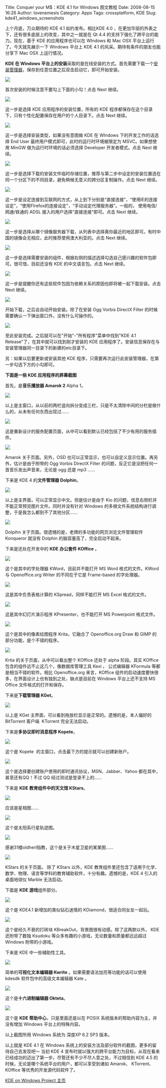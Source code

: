 Title: Conquer your M$：KDE 4.1 for Windows 图文教程
Date: 2008-08-15 16:26
Author: lovenemesis
Category: Apps
Tags: crossplatform, KDE
Slug: kde41_windows_screenshots

上个月底，万众期待的 KDE 4.1 如约发布。相比KDE 4.0
，在更加华丽的外表之下，还有很多底层上的改变，其中之一就是在 Qt 4.4
的支持下强化了跨平台的能力。现在，基于 KDE 的应用程序也可以在 WIndows 和
Mac OSX 平台上运行了。今天就先展示一下 Windows 平台上 KDE 4.1
的风采。期待有条件的朋友也能分享下 Mac OSX 上运行情况。

**KDE 在 Windows
平台上的安装**采取的是在线安装的方式。首先需要下载一个[安装管理器](http://winkde.org/pub/kde/ports/win32/installer/kdewin-installer-gui-latest.exe)，保存到任意位置之后双击启动它，即可开始安装。

![](http://i.linuxtoy.org/i/2008/08/kde1-340x218.png)

首次安装的时候注意不要勾上下面的小勾！点击 Next 继续。

![](http://i.linuxtoy.org/i/2008/08/kde2-340x218.png)

这一步是选择 KDE 应用程序的安装位置，所有的 KDE
程序都保存在这个目录下，只有个性化配置保存在用户的个人目录下。点击 Next
继续。

![](http://i.linuxtoy.org/i/2008/08/kde3-340x218.png)

这一步是选择安装类型，如果没有意图做 KDE 在 WIndows 下的开发工作的话选择
End User 最终用户模式即可，此时的运行时环境被限定为 MSVC。如果想使用
MinGW 做为运行时环境的话必须选择 Developer 开发者模式。点击 Next 继续。

![](http://i.linuxtoy.org/i/2008/08/kde4-340x218.png)

这一步是选择下载的安装文件临时存储位置，推荐与第二步中设定的安装位置选在同一个分区下的不同目录，避免稍候无意义的跨分区复制操作。点击
Next 继续。

![](http://i.linuxtoy.org/i/2008/08/kde5-340x218.png)

这一步是设定连接到互联网的方式，从上到下分别是“直接连接”，“使用IE的连接设定”，“使用FIrefox的连接设定”，“手动设定代理服务器”。一般的，
使用电信/网通/铁通的 ADSL 接入的用户选择"直接连接"即可。点击 Next 继续。

![](http://i.linuxtoy.org/i/2008/08/kde6-340x218.png)

这一步是选择从哪个镜像服务器下载，从列表中选择离你最近的地区即可。有时中国的镜像会无相应，此时推荐使用澳大利亚的。点击
Next 继续。

![](http://i.linuxtoy.org/i/2008/08/kde7-340x218.png)

这一步是选择需要安装的组件，根据右侧的描述选择勾选自己感兴趣的软件包即可。很可惜，目前还没有
KDE 的中文语言包。点击 Next 继续。

![](http://i.linuxtoy.org/i/2008/08/kde8-340x218.png)

这一步是提醒你还有这些软件包因为依赖关系的原因也即将被一起下载安装。点击
Next 继续。

![](http://i.linuxtoy.org/i/2008/08/kde9-340x218.png)

开始下载，之后会自动开始安装。除了在安装 Ogg Vorbis DirectX Filter
的时候需要确认一下弹出窗口外，没有什么可操作的。

![](http://i.linuxtoy.org/i/2008/08/kde11-340x218.png)

至此安装完成。之后就可以在"开始"-"所有程序"菜单中找到"KDE 4.1
Release"了，在其中就可以找到刚才安装的 KDE
应用程序了。安装信息保存在与安装管理器同一目录下的新建的etc目录下。

另：如果以后要更新或安装其他 KDE
程序，只需要再次运行此安装管理器，在第一步勾选下方的小勾即可。

**下面是一些 KDE 应用程序的屏幕截图**

首先，是**音乐播放器 Amarok 2** Alpha 1。

![](http://i.linuxtoy.org/i/2008/08/amarok01-340x279.png)

以上是主窗口，从以前的两栏竖向拆分变成三栏，只是不太清除中间的分栏是做什么的，从未有任何东西出现过……

![](http://i.linuxtoy.org/i/2008/08/amarok02-340x235.png)

这是重新设计的服务配置页面，从中可以看到默认已经包括了不少有用的服务插件。

![](http://i.linuxtoy.org/i/2008/08/amarok03-290x340.png)

Amarok 关于页面。另外，OSD
也可以正常显示，也可以自定义显示位置。再另外，估计是由于附带的 Ogg
Vorbis DirectX Filter 的问题，反正它是没把任何一首音乐发出声音来，无论是
ogg 还是 mp3 ……

下来是 KDE 4 的**文件管理器 Dolphin**。

![](http://i.linuxtoy.org/i/2008/08/dolphin01-340x236.png)

以上是主界面，可以正常显示中文。但是估计是由于 Kio
的问题，信息右侧栏并不能正常预览图片文件。同时并没有针对 Windows
的多根文件系统结构进行调整，于是我怎么都到不了其他分区……

![](http://i.linuxtoy.org/i/2008/08/dolphin02-286x340.png)

Dolpihn 关于页面。很遗憾的是，老牌的多功能的网页浏览文件管理软件
Konqueror 就没有 Dolphin 的脑容量高了，完全启动不起来。

下来是还处在开发中的 **KDE 办公套件 KOffice** 。

![](http://i.linuxtoy.org/i/2008/08/kword01-340x263.png)

这个是其中的字处理器 KWord，目前并不能打开 MS Word 格式的文件。KWord 与
Openoffice.org Writer 的不同在于它是 Frame-based 的字处理器。

![](http://i.linuxtoy.org/i/2008/08/kspread01-340x263.png)

这是其中负责表格计算的 KSpread，同样不能打开 MS Excel 格式的文件。

![](http://i.linuxtoy.org/i/2008/08/kpresenter01-316x340.png)

这是其中幻灯片演示程序 KPresenter，也不能打开 MS Powerpoint 格式文件。

![](http://i.linuxtoy.org/i/2008/08/krita01-340x271.png)

这个是其中的像素绘图程序 Krita，它融合了 Openoffice.org Draw 和 GIMP
的部分功能，是个不错的程序。

![](http://i.linuxtoy.org/i/2008/08/krita02-286x340.png)

Krtia 的关于页面，从中可以看出整个 KOffice 还处于 alpha 阶段。其实
KOffice 包含的组件远不止这几个，像数据库管理工具 Kexi ， 公式编辑器
KFormula 等都是相当不错的软件。相比 Openoffice.org 来言，KOffice
组件的启动速度要快很多，在界面设计上也有独到之处，缺点是目前在 Windows
平台上还不支持 MS Office 文件格式的打开和保存。

下来是**下载管理器 KGet**。

![](http://i.linuxtoy.org/i/2008/08/kget01-340x190.png)

以上是 KGet 主界面，可以看到拖放栏显示是正常的。遗憾的是，本人偏好的
BitTorrent 客户端  KTorrent 完全无法启动。

下来是**多协议即时消息程序 Kopete**。

![](http://i.linuxtoy.org/i/2008/08/kopete01-222x340.png)

这个是 Kopete  的主窗口，点击最下方的提示就可以创建新账户。

[![](http://i.linuxtoy.org/i/2008/08/kopete02-340x326.png)](http://i.linuxtoy.org/i/2008/08/kopete02.png)

这个是选择要创建账户使用的即时通讯协议，MSN、Jabber、Yahoo
都在其中，甚至还有QQ！不过 QQ 经过测试是登录不上的……

下来是 **KDE 教育组件中的天文馆 KStars**。

![](http://i.linuxtoy.org/i/2008/08/kstars01-329x340.png)

应该是星相图……

![](http://i.linuxtoy.org/i/2008/08/kstars02-327x340.png)

这个是太阳系行星轨迹图。

![](http://i.linuxtoy.org/i/2008/08/kstars03-194x340.png)

感谢31楼oldherl指教，这个是关于木星卫星的某某图……

![](http://i.linuxtoy.org/i/2008/08/kstars04-330x340.png)

KStars 的关于页面。 除了 KStars 以外，KDE
教育组件里还包含了适用于化学、数学、物理、语言等学科的教育辅助软件，十分有趣。遗憾的是，KDE
4 引入的桌面地球仪 Marble 无法启动。

下面是 **KDE 游戏**组件部分。

![](http://i.linuxtoy.org/i/2008/08/kdiamond01-245x340.png)

这个是 KDE4.1 新增加的类似钻石迷情的 KDiamond，很适合同女友一起玩。

![](http://i.linuxtoy.org/i/2008/08/kbreakout01-340x236.png)

这个是经久不衰的打砖块 KBreakOut，背景图很有动感。除了这两款以外， KDE
还附带了数独 Ksudoku 等众多有趣的小游戏，无论数量和质量都远远超过
Windows 附带的小游戏。

下来是 KDE 中一些辅助性工具。

![](http://i.linuxtoy.org/i/2008/08/kwrite01-340x243.png)

简单的**可视化文本编辑器 Kwrite** 。如果需要语法加亮等功能的话可以使用
kdesdk 软件包中的高级文本编辑器 Kate 。

![](http://i.linuxtoy.org/i/2008/08/okteta-273x340.png)

这个是**十六进制编辑器 Okteta**。

![](http://i.linuxtoy.org/i/2008/08/kdehelpcenter01-340x263.png)

这个是 **KDE 帮助中心**，只是里面还是以在 POSIX
系统版本的帮助内容为主，并没有增加 Windows 平台上的特殊内容。

以上截图所用 Windows 系统为 深度XP 6.2 SP3 版本。

以上就是 KDE 4.1 在 WIndows
系统上的安装方法及部分软件的截图，更多的留待自己去发现吧～ 当初 KDE 4
宣布时就以强大的跨平台能力为目标，从现在看来已经成功的迈出了第一步。尽管还有不少不尽人意之处，不过相信到
KDE 4.5 的时候，无论是哪个系统平台的用户，都可以享受到诸如 Amarok、
KTorrent、KOffice 等优秀的开发源代码软件了。

[KDE on Windows Project 主页](http://windows.kde.org/)
